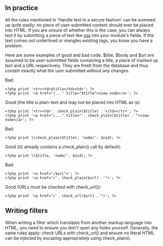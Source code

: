 ## In practice

All the rules mentioned in 'Handle text in a secure fashion' can be summed up
quite easily: no piece of user-submitted content should ever be placed into
HTML. If you are unsure of whether this is the case, you can always test it by
submitting a piece of text like <u>xss</u> into your module's fields. If the
text comes out underlined or mangles existing tags, you know you have a
problem.

Here are some examples of good and bad code. $title, $body and $url are assumed
to be user-submitted fields containing a title, a piece of marked up text and a
URL respectively. They are fresh from the database and thus contain exactly
what the user submitted without any changes.

Bad:

```
<?php print '<tr><td>$title</td><td>'; ?>
<?php print '<a href="/..." title="$title">view node</a>'; ?>
```

Good (the title is plain-text and may not be placed into HTML as is):

```
<?php print '<tr><td>'. check_plain($title) .'</td></tr>'; ?>
<?php print '<a href="/..." title="'. check_plain($title) .'">view node</a>'; ?>
```

Bad:

```
<?php print l(check_plain($title), 'node/'. $nid); ?>
```

Good (l() already contains a check_plain() call by default):

```
<?php print l($title, 'node/'. $nid); ?>
```

Bad:

```
<?php print '<a href="/$url">'; ?>
<?php print '<a href="/'. check_plain($url) .'">'; ?>
```

Good (URLs must be checked with check_url()):

```
<?php print '<a href="/'. check_url($url) .'">'; ?>
```


## Writing filters

When writing a filter which translates from another markup language into HTML,
you need to ensure you don't open any holes yourself. Generally, the same rules
apply: check URLs with check_url() and ensure no literal HTML can be injected
by escaping appropriately using check_plain().

